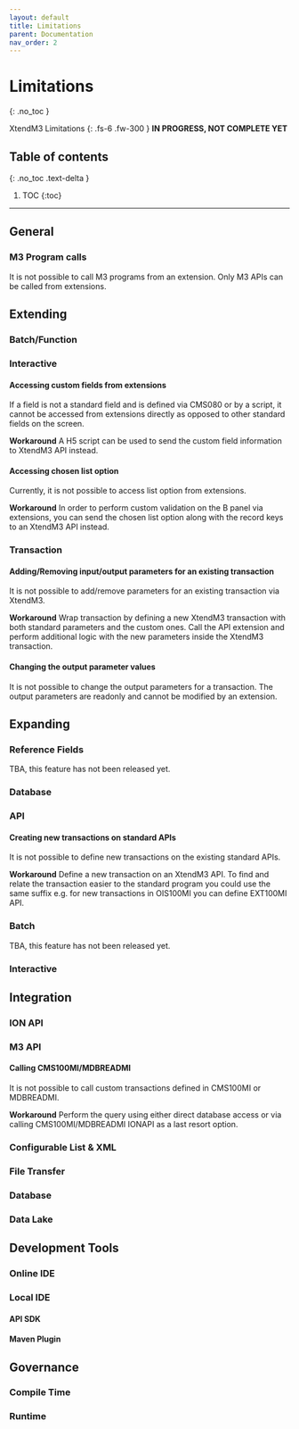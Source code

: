 ```yaml
---
layout: default
title: Limitations
parent: Documentation
nav_order: 2
---
```


# Limitations
{: .no_toc }


XtendM3 Limitations
{: .fs-6 .fw-300 }
**️IN PROGRESS, NOT COMPLETE YET**

## Table of contents
{: .no_toc .text-delta }

1. TOC
{:toc}

---
## General
### M3 Program calls
It is not possible to call M3 programs from an extension. Only M3 APIs can be called from extensions.

## Extending
### Batch/Function

### Interactive
#### Accessing custom fields from extensions
If a field is not a standard field and is defined via CMS080 or by a script, it cannot be accessed from extensions directly as opposed 
to other standard fields on the screen.

**Workaround**
A H5 script can be used to send the custom field information to XtendM3 API instead.

#### Accessing chosen list option
Currently, it is not possible to access list option from extensions.

**Workaround**
In order to perform custom validation on the B panel via extensions, you can send the chosen list option along with the 
record keys to an XtendM3 API instead.

### Transaction
#### Adding/Removing input/output parameters for an existing transaction
It is not possible to add/remove parameters for an existing transaction via XtendM3. 

**Workaround**
Wrap transaction by defining a new XtendM3 transaction with both standard parameters and the custom ones. Call the API 
extension and perform additional logic with the new parameters inside the XtendM3 transaction.

#### Changing the output parameter values
It is not possible to change the output parameters for a transaction. The output parameters are readonly and cannot be 
modified by an extension.

## Expanding
### Reference Fields
TBA, this feature has not been released yet.

### Database

### API
#### Creating new transactions on standard APIs
It is not possible to define new transactions on the existing standard APIs.

**Workaround**
Define a new transaction on an XtendM3 API. To find and relate the transaction easier to the standard program you could 
use the same suffix e.g. for new transactions in OIS100MI you can define EXT100MI API.

### Batch
TBA, this feature has not been released yet.

### Interactive

## Integration
### ION API

### M3 API
#### Calling CMS100MI/MDBREADMI
It is not possible to call custom transactions defined in CMS100MI or MDBREADMI. 

**Workaround**
Perform the query using either direct database access or via calling CMS100MI/MDBREADMI IONAPI as a last resort option.

### Configurable List & XML

### File Transfer

### Database

### Data Lake

## Development Tools
### Online IDE

### Local IDE
#### API SDK

#### Maven Plugin

## Governance
### Compile Time

### Runtime
